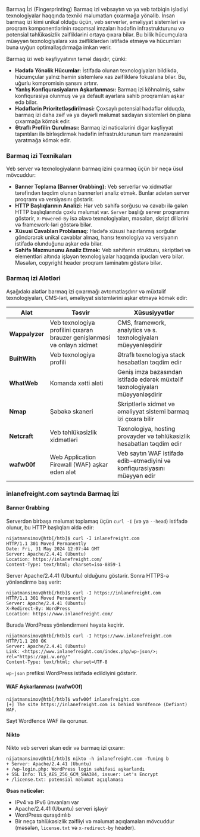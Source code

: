 Barmaq İzi (Fingerprinting)
Barmaq izi vebsaytın və ya veb tətbiqin işlədiyi texnologiyalar haqqında texniki məlumatları çıxarmağa yönəlib. İnsan barmaq izi kimi unikal olduğu üçün, veb serverlər, əməliyyat sistemləri və proqram komponentlərinin rəqəmsal imzaları hədəfin infrastrukturunu və potensial təhlükəsizlik zəifliklərini ortaya çıxara bilər. Bu bilik hücumçulara müəyyən texnologiyalara xas zəifliklərdən istifadə etməyə və hücumları buna uyğun optimallaşdırmağa imkan verir.

Barmaq izi web kəşfiyyatının təməl daşıdır, çünki:

* **Hədəfə Yönəlik Hücumlar:** İstifadə olunan texnologiyaları bildikdə, hücumçular yalnız həmin sistemlərə xas zəifliklərə fokuslana bilər. Bu, uğurlu kompromisin şansını artırır.
* **Yanlış Konfiqurasiyaların Aşkarlanması:** Barmaq izi köhnəlmiş, səhv konfiqurasiya olunmuş və ya default ayarlara sahib proqramları aşkar edə bilər.
* **Hədəflərin Prioritetləşdirilməsi:** Çoxsaylı potensial hədəflər olduqda, barmaq izi daha zəif və ya dəyərli məlumat saxlayan sistemləri ön plana çıxarmağa kömək edir.
* **Ətraflı Profilin Qurulması:** Barmaq izi nəticələrini digər kəşfiyyat tapıntıları ilə birləşdirmək hədəfin infrastrukturunun tam mənzərəsini yaratmağa kömək edir.

### Barmaq izi Texnikaları

Veb server və texnologiyaların barmaq izini çıxarmaq üçün bir neçə üsul mövcuddur:

* **Banner Toplama (Banner Grabbing):** Veb serverlər və xidmətlər tərəfindən təqdim olunan bannerləri analiz etmək. Bunlar adətən server proqramı və versiyasını göstərir.
* **HTTP Başlıqlarının Analizi:** Hər veb səhifə sorğusu və cavabı ilə gələn HTTP başlıqlarında çoxlu məlumat var. `Server` başlığı server proqramını göstərir, `X-Powered-By` isə əlavə texnologiyaları, məsələn, skript dillərini və framework-ləri göstərə bilər.
* **Xüsusi Cavabları Problamaq:** Hədəfə xüsusi hazırlanmış sorğular göndərərək unikal cavablar almaq, hansı texnologiya və versiyanın istifadə olunduğunu aşkar edə bilər.
* **Səhifə Məzmununu Analiz Etmək:** Veb səhifənin strukturu, skriptləri və elementləri altında işləyən texnologiyalar haqqında ipucları verə bilər. Məsələn, copyright header proqram təminatını göstərə bilər.

### Barmaq izi Alətləri

Aşağıdakı alətlər barmaq izi çıxarmağı avtomatlaşdırır və müxtəlif texnologiyaları, CMS-ləri, əməliyyat sistemlərini aşkar etməyə kömək edir:

| Alət           | Təsvir                                                                  | Xüsusiyyətlər                                                                  |
| -------------- | ----------------------------------------------------------------------- | ------------------------------------------------------------------------------ |
| **Wappalyzer** | Veb texnologiya profilini çıxaran brauzer genişlənməsi və onlayn xidmət | CMS, framework, analytics və s. texnologiyaları müəyyənləşdirir                |
| **BuiltWith**  | Veb texnologiya profili                                                 | Ətraflı texnologiya stack hesabatları təqdim edir                              |
| **WhatWeb**    | Komanda xətti aləti                                                     | Geniş imza bazasından istifadə edərək müxtəlif texnologiyaları müəyyənləşdirir |
| **Nmap**       | Şəbəkə skaneri                                                          | Skriptlərlə xidmət və əməliyyat sistemi barmaq izi çıxara bilir                |
| **Netcraft**   | Veb təhlükəsizlik xidmətləri                                            | Texnologiya, hosting provayder və təhlükəsizlik hesabatları təqdim edir        |
| **wafw00f**    | Web Application Firewall (WAF) aşkar edən alət                          | Veb saytın WAF istifadə edib-etmədiyini və konfiqurasiyasını müəyyən edir      |

### inlanefreight.com saytında Barmaq İzi

#### Banner Grabbing

Serverdən birbaşa məlumat toplamaq üçün `curl -I` (və ya `--head`) istifadə olunur, bu HTTP başlıqları əldə edir:

```
nijatmansimov@htb[/htb]$ curl -I inlanefreight.com
HTTP/1.1 301 Moved Permanently
Date: Fri, 31 May 2024 12:07:44 GMT
Server: Apache/2.4.41 (Ubuntu)
Location: https://inlanefreight.com/
Content-Type: text/html; charset=iso-8859-1
```

Server Apache/2.4.41 (Ubuntu) olduğunu göstərir. Sonra HTTPS-ə yönləndirmə baş verir:

```
nijatmansimov@htb[/htb]$ curl -I https://inlanefreight.com
HTTP/1.1 301 Moved Permanently
Server: Apache/2.4.41 (Ubuntu)
X-Redirect-By: WordPress
Location: https://www.inlanefreight.com/
```

Burada WordPress yönləndirməni həyata keçirir.

```
nijatmansimov@htb[/htb]$ curl -I https://www.inlanefreight.com
HTTP/1.1 200 OK
Server: Apache/2.4.41 (Ubuntu)
Link: <https://www.inlanefreight.com/index.php/wp-json/>; rel="https://api.w.org/"
Content-Type: text/html; charset=UTF-8
```

`wp-json` prefiksi WordPress istifadə edildiyini göstərir.

#### WAF Aşkarlanması (wafw00f)

```
nijatmansimov@htb[/htb]$ wafw00f inlanefreight.com
[+] The site https://inlanefreight.com is behind Wordfence (Defiant) WAF.
```

Sayt Wordfence WAF ilə qorunur.

#### Nikto

Nikto veb serveri skan edir və barmaq izi çıxarır:

```
nijatmansimov@htb[/htb]$ nikto -h inlanefreight.com -Tuning b
+ Server: Apache/2.4.41 (Ubuntu)
+ /wp-login.php: WordPress login səhifəsi aşkarlandı
+ SSL Info: TLS_AES_256_GCM_SHA384, issuer: Let's Encrypt
+ /license.txt: potensial məlumat açıqlaması
```

**Əsas nəticələr:**

* IPv4 və IPv6 ünvanları var
* Apache/2.4.41 (Ubuntu) serveri işləyir
* WordPress quraşdırılıb
* Bir neçə təhlükəsizlik zəifliyi və məlumat açıqlamaları mövcuddur (məsələn, `license.txt` və `x-redirect-by` header).
